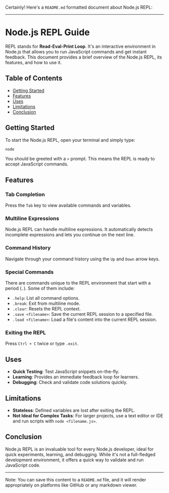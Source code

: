 Certainly! Here's a `README.md` formatted document about Node.js REPL:

---

# Node.js REPL Guide

REPL stands for **Read-Eval-Print Loop**. It's an interactive environment in Node.js that allows you to run JavaScript commands and get instant feedback. This document provides a brief overview of the Node.js REPL, its features, and how to use it.

## Table of Contents

- [Getting Started](#getting-started)
- [Features](#features)
- [Uses](#uses)
- [Limitations](#limitations)
- [Conclusion](#conclusion)

## Getting Started

To start the Node.js REPL, open your terminal and simply type:

```bash
node
```

You should be greeted with a `>` prompt. This means the REPL is ready to accept JavaScript commands.

## Features

### Tab Completion

Press the `Tab` key to view available commands and variables. 

### Multiline Expressions

Node.js REPL can handle multiline expressions. It automatically detects incomplete expressions and lets you continue on the next line.

### Command History

Navigate through your command history using the `Up` and `Down` arrow keys.

### Special Commands

There are commands unique to the REPL environment that start with a period (`.`). Some of them include:

- `.help`: List all command options.
- `.break`: Exit from multiline mode.
- `.clear`: Resets the REPL context.
- `.save <filename>`: Save the current REPL session to a specified file.
- `.load <filename>`: Load a file's content into the current REPL session.

### Exiting the REPL

Press `Ctrl + C` twice or type `.exit`.

## Uses

- **Quick Testing**: Test JavaScript snippets on-the-fly.
- **Learning**: Provides an immediate feedback loop for learners.
- **Debugging**: Check and validate code solutions quickly.

## Limitations

- **Stateless**: Defined variables are lost after exiting the REPL.
- **Not Ideal for Complex Tasks**: For larger projects, use a text editor or IDE and run scripts with `node <filename.js>`.

## Conclusion

Node.js REPL is an invaluable tool for every Node.js developer, ideal for quick experiments, learning, and debugging. While it's not a full-fledged development environment, it offers a quick way to validate and run JavaScript code.

---

Note: You can save this content to a `README.md` file, and it will render appropriately on platforms like GitHub or any markdown viewer.